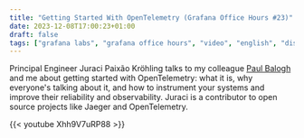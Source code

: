 ```yaml
---
title: "Getting Started With OpenTelemetry (Grafana Office Hours #23)"
date: 2023-12-08T17:00:23+01:00
draft: false
tags: ["grafana labs", "grafana office hours", "video", "english", "distributed tracing", "opentelemetry", "observability"]
---
```

Principal Engineer Juraci Paixão Kröhling talks to my colleague [Paul Balogh](https://javaducky.com) and me about getting started with OpenTelemetry: what it is, why everyone's talking about it, and how to instrument your systems and improve their reliability and observability. Juraci is a contributor to open source projects like Jaeger and OpenTelemetry.

{{< youtube Xhh9V7uRP88 >}}
